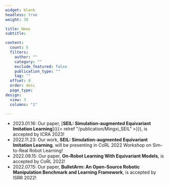 ```yaml
---
widget: blank
headless: true
weight: 30

title: News
subtitle:

content:
  count: 5
  filters:
    author: ""
    category: ""
    exclude_featured: false
    publication_type: ""
    tag: ""
  offset: 0
  order: desc
  page_type: 
design:
  view: 3
  columns: "1"

---
```


- 2023.01.16: Our paper, [**SEIL: Simulation-augmented Equivariant Imitation Learning**]({{< relref "/publication/Mingxi_SEIL" >}}), is accepted by ICRA 2023!
- 2022.11.23: Our work, **SEIL: Simulation-augmented Equivariant Imitation Learning**, will be presenting in CoRL 2022 Workshop on Sim-to-Real Robot Learning!
- 2022.09.15: Our paper, **On-Robot Learning With Equivariant Models**, is accepted by CoRL 2022!
- 2022.07.15: Our paper, **BulletArm: An Open-Source Robotic Manipulation Benchmark and Learning Framework**, is accepted by ISRR 2022!